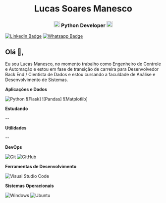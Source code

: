 <h1 align="center">Lucas Soares Manesco</h1>
<h3 align="center"><img src="https://cdn3.iconfinder.com/data/icons/logos-and-brands-adobe/512/267_Python-512.png" alt="python" width="20" height="20"/> Python Developer <img src="https://cdn3.iconfinder.com/data/icons/logos-and-brands-adobe/512/267_Python-512.png" alt="python" width="20" height="20"/></h3>


[![Linkedin Badge](https://img.shields.io/badge/-Linkedin-6633cc?style=flat-square&logo=Linkedin&logoColor=white&color=black&link=https://www.linkedin.com/in/lucas-manesco//)]( https://www.linkedin.com/in/lucas-manesco/)
[![Whatsapp Badge](https://img.shields.io/badge/-WhatsApp-6633cc?style=flat-square&logo=Whatsapp&logoColor=white&color=black&link=https://whats.link/lucasmanesco)](https://whats.link/lucasmanesco)

## Olá 👋, 
Eu sou Lucas Manesco, no momento trabalho como Engenheiro de Controle e Automação e estou em fase de transição de carreira para Desenvolvedor Back End / Cientista de Dados e estou cursando a faculdade de Análise e Desenvolvimento de Sistemas.
 
**Aplicações e Dados**
 
  ![Python]( https://img.shields.io/badge/-Python-333333?style=flat&logo=Python)
  ![Flask]
  ![Pandas]
  ![Matplotlib]
  
**Estudando**
  
--
  
**Utilidades**

--

**DevOps**

  ![Git](https://img.shields.io/badge/-Git-333333?style=flat&logo=git)
  ![GitHub](https://img.shields.io/badge/-GitHub-333333?style=flat&logo=github)

**Ferramentas de Desenvolvimento**

  ![Visual Studio Code](https://img.shields.io/badge/-Visual%20Studio%20Code-333333?style=flat&logo=visual-studio-code&logoColor=007ACC)

**Sistemas Operacionais**

  ![Windows](https://img.shields.io/badge/-Windows-333333?style=flat&logo=windows&logoColor=blue)
  ![Ubuntu](https://img.shields.io/badge/-Ubuntu-333333?style=flat&logo=ubuntu)

<br/></p>
